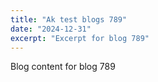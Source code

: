```yaml
---
title: "Ak test blogs 789"
date: "2024-12-31"
excerpt: "Excerpt for blog 789"
---
```


Blog content for blog 789